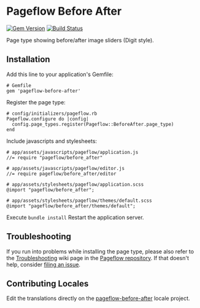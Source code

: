 # Pageflow Before After

[![Gem Version](https://badge.fury.io/rb/pageflow-before-after.svg)](http://badge.fury.io/rb/pageflow-before-after)
[![Build Status](https://travis-ci.org/codevise/pageflow-before-after.svg?branch=master)](https://travis-ci.org/codevise/pageflow-before-after)

Page type showing before/after image sliders (Digit style).

## Installation

Add this line to your application's Gemfile:

    # Gemfile
    gem 'pageflow-before-after'

Register the page type:

    # config/initializers/pageflow.rb
    Pageflow.configure do |config|
      config.page_types.register(Pageflow::BeforeAfter.page_type)
    end

Include javascripts and stylesheets:

    # app/assets/javascripts/pageflow/application.js
    //= require "pageflow/before_after"

    # app/assets/javascripts/pageflow/editor.js
    //= require pageflow/before_after/editor

    # app/assets/stylesheets/pageflow/application.scss
    @import "pageflow/before_after";

    # app/assets/stylesheets/pageflow/themes/default.scss
    @import "pageflow/before_after/themes/default";

Execute `bundle install`
Restart the application server.

## Troubleshooting

If you run into problems while installing the page type, please also refer to the [Troubleshooting](https://github.com/codevise/pageflow/wiki/Troubleshooting) wiki page in the [Pageflow  repository](https://github.com/codevise/pageflow). If that doesn't help, consider [filing an issue](https://github.com/codevise/pageflow-before-after/issues).

## Contributing Locales

Edit the translations directly on the
[pageflow-before-after](http://www.localeapp.com/projects/public?search=tf/pageflow-before-after)
locale project.
